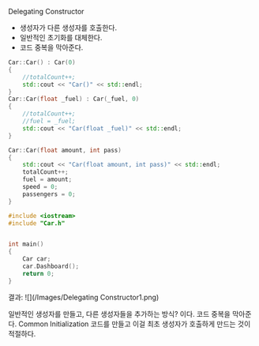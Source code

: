 Delegating Constructor

- 생성자가 다른 생성자를 호출한다.
- 일반적인 초기화를 대체한다.
- 코드 중복을 막아준다.

```c++
Car::Car() : Car(0)
{
	//totalCount++;
	std::cout << "Car()" << std::endl;
}
Car::Car(float _fuel) : Car(_fuel, 0)
{
	//totalCount++;
	//fuel = _fuel;
	std::cout << "Car(float _fuel)" << std::endl;
}

Car::Car(float amount, int pass)
{
	std::cout << "Car(float amount, int pass)" << std::endl;
	totalCount++;
	fuel = amount;
	speed = 0;
	passengers = 0;
}
```

```c++
#include <iostream>
#include "Car.h"


int main()
{	
	Car car;
	car.Dashboard();
	return 0;
}
```

결과:
![](/Images/Delegating Constructor1.png)

일반적인 생성자를 만들고, 다른 생성자들을 추가하는 방식? 이다.
코드 중복을 막아준다.
Common Initialization 코드를 만들고 이걸 최초 생성자가 호출하게 만드는 것이 적절하다.